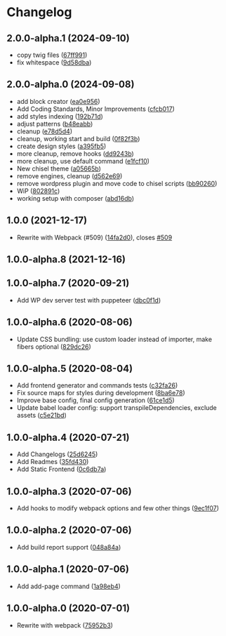 # Changelog

<!-- INSERT-NEW-ENTRIES-HERE -->

## 2.0.0-alpha.1 (2024-09-10)

- copy twig files ([67ff991](https://github.com/xfiveco/generator-chisel/commit/67ff991))
- fix whitespace ([9d58dba](https://github.com/xfiveco/generator-chisel/commit/9d58dba))

## 2.0.0-alpha.0 (2024-09-08)

- add block creator ([ea0e956](https://github.com/xfiveco/generator-chisel/commit/ea0e956))
- Add Coding Standards, Minor Improvements ([cfcb017](https://github.com/xfiveco/generator-chisel/commit/cfcb017))
- add styles indexing ([192b71d](https://github.com/xfiveco/generator-chisel/commit/192b71d))
- adjust patterns ([b48eabb](https://github.com/xfiveco/generator-chisel/commit/b48eabb))
- cleanup ([e78d5d4](https://github.com/xfiveco/generator-chisel/commit/e78d5d4))
- cleanup, working start and build ([0f82f3b](https://github.com/xfiveco/generator-chisel/commit/0f82f3b))
- create design styles ([a395fb5](https://github.com/xfiveco/generator-chisel/commit/a395fb5))
- more cleanup, remove hooks ([dd9243b](https://github.com/xfiveco/generator-chisel/commit/dd9243b))
- more cleanup, use default command ([e1fcf10](https://github.com/xfiveco/generator-chisel/commit/e1fcf10))
- New chisel theme ([a05665b](https://github.com/xfiveco/generator-chisel/commit/a05665b))
- remove engines, cleanup ([d562e69](https://github.com/xfiveco/generator-chisel/commit/d562e69))
- remove wordpress plugin and move code to chisel scripts ([bb90260](https://github.com/xfiveco/generator-chisel/commit/bb90260))
- WiP ([802891c](https://github.com/xfiveco/generator-chisel/commit/802891c))
- working setup with composer ([abd16db](https://github.com/xfiveco/generator-chisel/commit/abd16db))

## 1.0.0 (2021-12-17)

- Rewrite with Webpack (#509) ([14fa2d0](https://github.com/xfiveco/generator-chisel/commit/14fa2d0)), closes [#509](https://github.com/xfiveco/generator-chisel/issues/509)

## 1.0.0-alpha.8 (2021-12-16)

## 1.0.0-alpha.7 (2020-09-21)

- Add WP dev server test with puppeteer ([dbc0f1d](https://github.com/xfiveco/generator-chisel/commit/dbc0f1d))

## 1.0.0-alpha.6 (2020-08-06)

- Update CSS bundling: use custom loader instead of importer, make fibers optional ([829dc26](https://github.com/xfiveco/generator-chisel/commit/829dc26))

## 1.0.0-alpha.5 (2020-08-04)

- Add frontend generator and commands tests ([c32fa26](https://github.com/xfiveco/generator-chisel/commit/c32fa26))
- Fix source maps for styles during development ([8ba6e78](https://github.com/xfiveco/generator-chisel/commit/8ba6e78))
- Improve base config, final config generation ([61ce1d5](https://github.com/xfiveco/generator-chisel/commit/61ce1d5))
- Update babel loader config: support transpileDependencies, exclude assets ([c5e21bd](https://github.com/xfiveco/generator-chisel/commit/c5e21bd))

## 1.0.0-alpha.4 (2020-07-21)

- Add Changelogs ([25d6245](https://github.com/xfiveco/generator-chisel/commit/25d6245))
- Add Readmes ([35fd430](https://github.com/xfiveco/generator-chisel/commit/35fd430))
- Add Static Frontend ([0c6db7a](https://github.com/xfiveco/generator-chisel/commit/0c6db7a))

## 1.0.0-alpha.3 (2020-07-06)

- Add hooks to modify webpack options and few other things ([9ec1f07](https://github.com/xfiveco/generator-chisel/commit/9ec1f07))

## 1.0.0-alpha.2 (2020-07-06)

- Add build report support ([048a84a](https://github.com/xfiveco/generator-chisel/commit/048a84a))

## 1.0.0-alpha.1 (2020-07-06)

- Add add-page command ([1a98eb4](https://github.com/xfiveco/generator-chisel/commit/1a98eb4))

## 1.0.0-alpha.0 (2020-07-01)

- Rewrite with webpack ([75952b3](https://github.com/xfiveco/generator-chisel/commit/75952b3))

